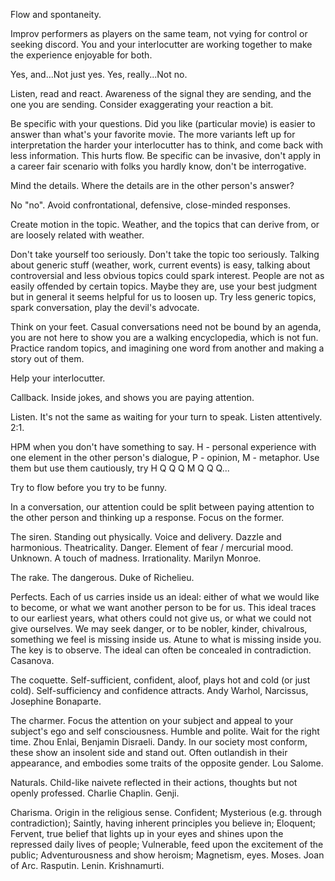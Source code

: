 
Flow and spontaneity.

Improv performers as players on the same team, not vying for control or seeking discord.
You and your interlocutter are working together to make the experience enjoyable for both.

Yes, and...Not just yes.
Yes, really...Not no.

Listen, read and react.
Awareness of the signal they are sending, and the one you are sending.
Consider exaggerating your reaction a bit.

Be specific with your questions.
Did you like (particular movie) is easier to answer than what's your favorite movie.
The more variants left up for interpretation the harder your interlocutter has to think, and come back with less information. This hurts flow.
Be specific can be invasive, don't apply in a career fair scenario with folks you hardly know, don't be interrogative.

Mind the details. Where the details are in the other person's answer?

No "no". Avoid confrontational, defensive, close-minded responses.

Create motion in the topic. Weather, and the topics that can derive from, or are loosely related with weather.

Don't take yourself too seriously. Don't take the topic too seriously.
Talking about generic stuff (weather, work, current events) is easy, talking about controversial and less obvious topics could spark interest.
People are not as easily offended by certain topics. Maybe they are, use your best judgment but in general it seems helpful for us to loosen up.
Try less generic topics, spark conversation, play the devil's advocate.

Think on your feet.
Casual conversations need not be bound by an agenda, you are not here to show you are a walking encyclopedia, which is not fun.
Practice random topics, and imagining one word from another and making a story out of them.

Help your interlocutter.

Callback. Inside jokes, and shows you are paying attention.

Listen. It's not the same as waiting for your turn to speak. Listen attentively. 2:1.

HPM when you don't have something to say. H - personal experience with one element in the other person's dialogue, P - opinion, M - metaphor.
Use them but use them cautiously, try H Q Q Q M Q Q Q...


Try to flow before you try to be funny.

In a conversation, our attention could be split between paying attention to the other person and thinking up a response. Focus on the former.


The siren. Standing out physically. Voice and delivery. Dazzle and harmonious. Theatricality. Danger. Element of fear / mercurial mood. Unknown. A touch of madness. Irrationality. Marilyn Monroe.

The rake. The dangerous. Duke of Richelieu.

Perfects. Each of us carries inside us an ideal: either of what we would like to become, or what we want another person to be for us. This ideal traces to our earliest years, what others could not give us, or what we could not give ourselves.
We may seek danger, or to be nobler, kinder, chivalrous, something we feel is missing inside us.
Atune to what is missing inside you.
The key is to observe. The ideal can often be concealed in contradiction.
Casanova.

The coquette. Self-sufficient, confident, aloof, plays hot and cold (or just cold). Self-sufficiency and confidence attracts. Andy Warhol, Narcissus, Josephine Bonaparte.

The charmer. Focus the attention on your subject and appeal to your subject's ego and self consciousness. Humble and polite. Wait for the right time. Zhou Enlai, Benjamin Disraeli.
Dandy. In our society most conform, these show an insolent side and stand out. Often outlandish in their appearance, and embodies some traits of the opposite gender. Lou Salome.

Naturals. Child-like naivete reflected in their actions, thoughts but not openly professed. Charlie Chaplin. Genji.

Charisma. Origin in the religious sense. Confident; Mysterious (e.g. through contradiction); Saintly, having inherent principles you believe in; Eloquent; Fervent, true belief that lights up in your eyes and shines upon the repressed daily lives of people; Vulnerable, feed upon the excitement of the public; Adventurousness and show heroism; Magnetism, eyes. Moses. Joan of Arc. Rasputin. Lenin. Krishnamurti.


